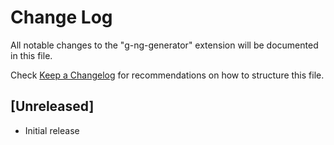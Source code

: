 # Change Log
All notable changes to the "g-ng-generator" extension will be documented in this file.

Check [Keep a Changelog](http://keepachangelog.com/) for recommendations on how to structure this file.

## [Unreleased]
- Initial release